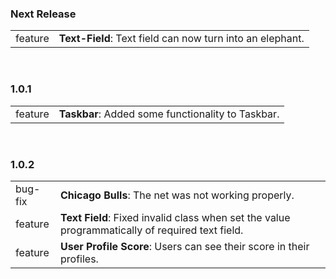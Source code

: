 ### Next Release

|     |     |
| --- | --- |
| feature | **Text-Field**: Text field can now turn into an elephant. |


<br/>

### 1.0.1

|     |     |
| --- | --- |
| feature | **Taskbar**: Added some functionality to Taskbar. |


<br/>

### 1.0.2

|     |     |
| --- | --- |
| bug-fix | **Chicago Bulls**: The net was not working properly. |
| feature | **Text Field**: Fixed invalid class when set the value programmatically of required text field. |
| feature | **User Profile Score**: Users can see their score in their profiles. |


<br/>

